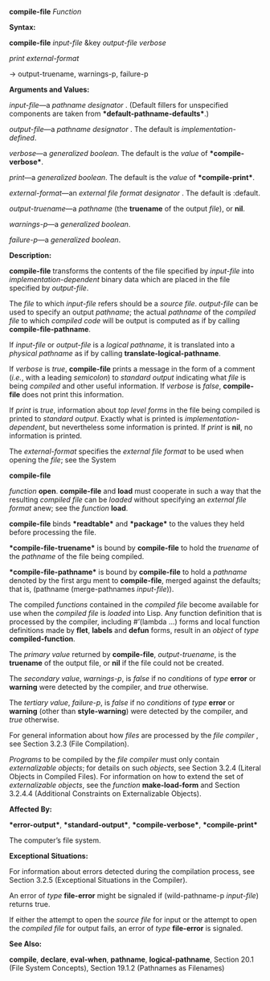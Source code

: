 **compile-file** *Function* 



**Syntax:** 



**compile-file** *input-file* &amp;key *output-file verbose* 



*print external-format* 



→ output-truename, warnings-p, failure-p 



**Arguments and Values:** 



*input-file*—a *pathname designator* . (Default fillers for unspecified components are taken from **\*default-pathname-defaults\***.) 



*output-file*—a *pathname designator* . The default is *implementation-defined*. 



*verbose*—a *generalized boolean*. The default is the *value* of **\*compile-verbose\***. 



*print*—a *generalized boolean*. The default is the *value* of **\*compile-print\***. 



*external-format*—an *external file format designator* . The default is :default. 



*output-truename*—a *pathname* (the **truename** of the output *file*), or **nil**. 



*warnings-p*—a *generalized boolean*. 



*failure-p*—a *generalized boolean*. 



**Description:** 



**compile-file** transforms the contents of the file specified by *input-file* into *implementation-dependent* binary data which are placed in the file specified by *output-file*. 



The *file* to which *input-file* refers should be a *source file*. *output-file* can be used to specify an output *pathname*; the actual *pathname* of the *compiled file* to which *compiled code* will be output is computed as if by calling **compile-file-pathname**. 



If *input-file* or *output-file* is a *logical pathname*, it is translated into a *physical pathname* as if by calling **translate-logical-pathname**. 



If *verbose* is *true*, **compile-file** prints a message in the form of a comment (*i.e.*, with a leading *semicolon*) to *standard output* indicating what *file* is being *compiled* and other useful information. If *verbose* is *false*, **compile-file** does not print this information. 



If *print* is *true*, information about *top level forms* in the file being compiled is printed to *standard output*. Exactly what is printed is *implementation-dependent*, but nevertheless some information is printed. If *print* is **nil**, no information is printed. 



The *external-format* specifies the *external file format* to be used when opening the *file*; see the System 



 



 



**compile-file** 



*function* **open**. **compile-file** and **load** must cooperate in such a way that the resulting *compiled file* can be *loaded* without specifying an *external file format* anew; see the *function* **load**. 



**compile-file** binds **\*readtable\*** and **\*package\*** to the values they held before processing the file. 



**\*compile-file-truename\*** is bound by **compile-file** to hold the *truename* of the *pathname* of the file being compiled. 



**\*compile-file-pathname\*** is bound by **compile-file** to hold a *pathname* denoted by the first argu ment to **compile-file**, merged against the defaults; that is, (pathname (merge-pathnames *input-file*)). 



The compiled *functions* contained in the *compiled file* become available for use when the *compiled file* is *loaded* into Lisp. Any function definition that is processed by the compiler, including #’(lambda ...) forms and local function definitions made by **flet**, **labels** and **defun** forms, result in an *object* of *type* **compiled-function**. 



The *primary value* returned by **compile-file**, *output-truename*, is the **truename** of the output file, or **nil** if the file could not be created. 



The *secondary value*, *warnings-p*, is *false* if no *conditions* of *type* **error** or **warning** were detected by the compiler, and *true* otherwise. 



The *tertiary value*, *failure-p*, is *false* if no *conditions* of *type* **error** or **warning** (other than **style-warning**) were detected by the compiler, and *true* otherwise. 



For general information about how *files* are processed by the *file compiler* , see Section 3.2.3 (File Compilation). 



*Programs* to be compiled by the *file compiler* must only contain *externalizable objects*; for details on such *objects*, see Section 3.2.4 (Literal Objects in Compiled Files). For information on how to extend the set of *externalizable objects*, see the *function* **make-load-form** and Section 3.2.4.4 (Additional Constraints on Externalizable Objects). 



**Affected By:** 



**\*error-output\***, **\*standard-output\***, **\*compile-verbose\***, **\*compile-print\*** 



The computer’s file system. 



**Exceptional Situations:** 



For information about errors detected during the compilation process, see Section 3.2.5 (Exceptional Situations in the Compiler). 



An error of *type* **file-error** might be signaled if (wild-pathname-p *input-file*) returns true. 



If either the attempt to open the *source file* for input or the attempt to open the *compiled file* for output fails, an error of *type* **file-error** is signaled. 







 



 



**See Also:** 



**compile**, **declare**, **eval-when**, **pathname**, **logical-pathname**, Section 20.1 (File System Concepts), Section 19.1.2 (Pathnames as Filenames) 



